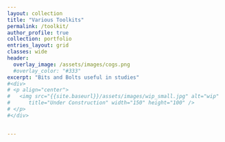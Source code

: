 ```yaml
---
layout: collection
title: "Various Toolkits"
permalink: /toolkit/
author_profile: true
collection: portfolio
entries_layout: grid
classes: wide
header:
  overlay_image: /assets/images/cogs.png
  #overlay_color: "#333"
excerpt: "Bits and Bolts useful in studies"
#<div>
# <p align="center">
#   <img src="{{site.baseurl}}/assets/images/wip_small.jpg" alt="wip"
# 	   title="Under Construction" width="150" height="100" />
# </p>
#</div>


---
```

